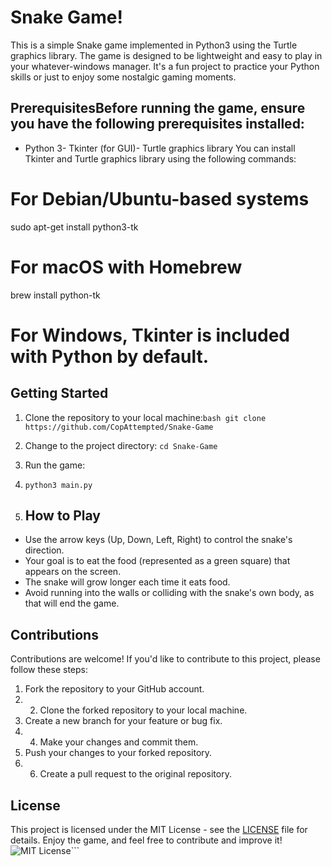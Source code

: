 # Snake Game!
This is a simple Snake game implemented in Python3 using the Turtle graphics library. The game is designed to be lightweight and easy to play in your whatever-windows manager. It's a fun project to practice your Python skills or just to enjoy some nostalgic gaming moments.
## PrerequisitesBefore running the game, ensure you have the following prerequisites installed:
- Python 3- Tkinter (for GUI)- Turtle graphics library
You can install Tkinter and Turtle graphics library using the following commands:

# For Debian/Ubuntu-based systems
sudo apt-get install python3-tk
# For macOS with Homebrew
brew install python-tk
# For Windows, Tkinter is included with Python by default.

## Getting Started
1. Clone the repository to your local machine:```bash
git clone https://github.com/CopAttempted/Snake-Game```

2. Change to the project directory:
```cd Snake-Game```

4. Run the game:
5. ```python3 main.py```

6. ## How to Play
- Use the arrow keys (Up, Down, Left, Right) to control the snake's direction.
- Your goal is to eat the food (represented as a green square) that appears on the screen.
- The snake will grow longer each time it eats food.
- Avoid running into the walls or colliding with the snake's own body, as that will end the game.
  
## Contributions
Contributions are welcome! If you'd like to contribute to this project, please follow these steps:
1. Fork the repository to your GitHub account.
2. 2. Clone the forked repository to your local machine.
3. Create a new branch for your feature or bug fix.
4. 4. Make your changes and commit them.
5. Push your changes to your forked repository.
6. 6. Create a pull request to the original repository.
## License
This project is licensed under the MIT License - see the [LICENSE](LICENSE) file for details.
Enjoy the game, and feel free to contribute and improve it!
![MIT License](https://img.shields.io/badge/license-MIT-blue.svg)```
